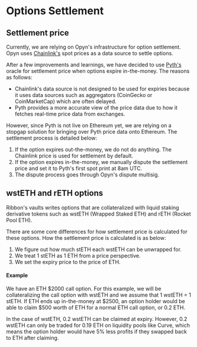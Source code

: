 # Options Settlement

## Settlement price

Currently, we are relying on Opyn's infrastructure for option settlement. Opyn uses [Chainlink's](https://chain.link/) spot prices as a data source to settle options.

After a few improvements and learnings, we have decided to use [Pyth's](https://pyth.network/) oracle for settlement price when options expire in-the-money. The reasons as follows:

* Chainlink's data source is not designed to be used for expiries because it uses data sources such as aggregators (CoinGecko or CoinMarketCap) which are often delayed.
* Pyth provides a more accurate view of the price data due to how it fetches real-time price data from exchanges.

However, since Pyth is not live on Ethereum yet, we are relying on a stopgap solution for bringing over Pyth price data onto Ethereum. The settlement process is detailed below:

1. If the option expires out-the-money, we do not do anything. The Chainlink price is used for settlement by default.
2. If the option expires in-the-money, we manually dispute the settlement price and set it to Pyth's first spot print at 8am UTC.
3. The dispute process goes through Opyn's dispute multisig.

## wstETH and rETH options

Ribbon's vaults writes options that are collateralized with liquid staking derivative tokens such as wstETH (Wrapped Staked ETH) and rETH (Rocket Pool ETH).

There are some core differences for how settlement price is calculated for these options. How the settlement price is calculated is as below:

1. We figure out how much stETH each wstETH can be unwrapped for.
2. We treat 1 stETH as 1 ETH from a price perspective.
3. We set the expiry price to the price of ETH.

#### Example

We have an ETH $2000 call option. For this example, we will be collateralizing the call option with wstETH and we assume that 1 wstETH = 1 stETH. If ETH ends up in-the-money at $2500, an option holder would be able to claim $500 worth of ETH for a normal ETH call option, or 0.2 ETH.

In the case of wstETH, 0.2 wstETH can be claimed at expiry. However, 0.2 wstETH can only be traded for 0.19 ETH on liquidity pools like Curve, which means the option holder would have 5% less profits if they swapped back to ETH after claiming.

